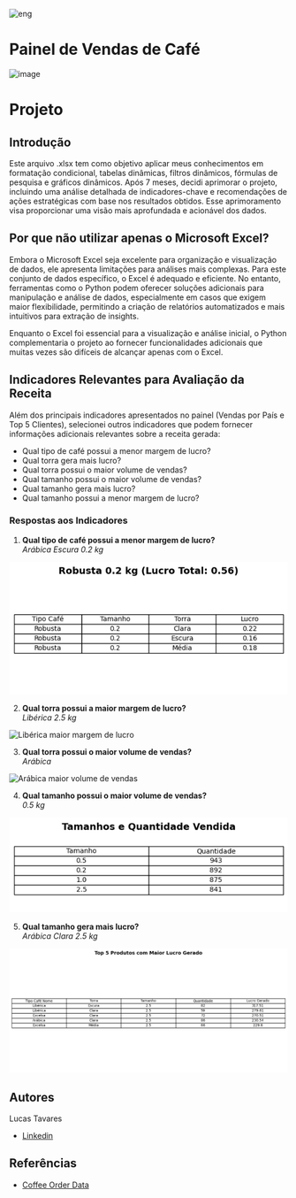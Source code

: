 ![eng](https://img.shields.io/badge/lang-en-red)
# Painel de Vendas de Café
![image](https://github.com/lucasstavares/vendascaf-/assets/67264284/ce6af3c1-9371-4fea-9887-7483304205f3)
# Projeto 
## Introdução 
Este arquivo .xlsx tem como objetivo aplicar meus conhecimentos em formatação condicional, tabelas dinâmicas, filtros dinâmicos, fórmulas de pesquisa e gráficos dinâmicos. Após 7 meses, decidi aprimorar o projeto, incluindo uma análise detalhada de indicadores-chave e recomendações de ações estratégicas com base nos resultados obtidos. Esse aprimoramento visa proporcionar uma visão mais aprofundada e acionável dos dados.
## Por que não utilizar apenas o Microsoft Excel?
Embora o Microsoft Excel seja excelente para organização e visualização de dados, ele apresenta limitações para análises mais complexas. Para este conjunto de dados específico, o Excel é adequado e eficiente. No entanto, ferramentas como o Python podem oferecer soluções adicionais para manipulação e análise de dados, especialmente em casos que exigem maior flexibilidade, permitindo a criação de relatórios automatizados e mais intuitivos para extração de insights.

Enquanto o Excel foi essencial para a visualização e análise inicial, o Python complementaria o projeto ao fornecer funcionalidades adicionais que muitas vezes são difíceis de alcançar apenas com o Excel.
## Indicadores Relevantes para Avaliação da Receita
Além dos principais indicadores apresentados no painel (Vendas por País e Top 5 Clientes), selecionei outros indicadores que podem fornecer informações adicionais relevantes sobre a receita gerada:

- Qual tipo de café possui a menor margem de lucro?
- Qual torra gera mais lucro?
- Qual torra possui o maior volume de vendas?
- Qual tamanho possui o maior volume de vendas?
- Qual tamanho gera mais lucro?
- Qual tamanho possui a menor margem de lucro?

### Respostas aos Indicadores

1. **Qual tipo de café possui a menor margem de lucro?**  
   *Arábica Escura 0.2 kg*

![Menor margem de lucro](images/Robusta_0.2_menor_lucro_tabela.png)

2. **Qual torra possui a maior margem de lucro?**  
   *Libérica 2.5 kg*

![Libérica maior margem de lucro](images/Libérica_2.5_maior_lucro_tabela.png)

3. **Qual torra possui o maior volume de vendas?**  
   *Arábica*

![Arábica maior volume de vendas](images/Arábica_maior_venda_tabela.png)

4. **Qual tamanho possui o maior volume de vendas?**  
   *0.5 kg*

![Tamanho mais popular em vendas](images/0.5kg_maior_volume_tabela.png)

5. **Qual tamanho gera mais lucro?**  
   *Arábica Clara 2.5 kg*
   
![Top 5 Produtos com Maior Lucro Total](images/top_5_lucro_total.png)

## Autores
Lucas Tavares
- [Linkedin]()


## Referências
 - [Coffee Order Data](https://www.kaggle.com/datasets/effierodriguez/coffee-order-data)

